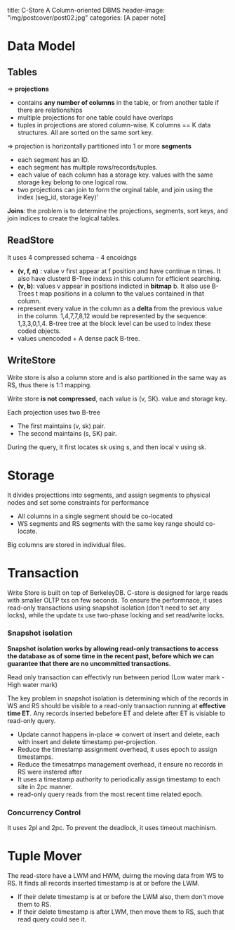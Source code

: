 title: C-Store A Column-oriented DBMS
header-image: "img/postcover/post02.jpg"
categories: [A paper note]

# Data Model

## **Tables** 

=> **projections**

- contains **any number of columns** in the table, or from another table if there are relationships
- multiple projections for one table could have overlaps
- tuples in projections are stored column-wise. K columns == K data structures. All are sorted on the same sort key.

=> projection is horizontally partitioned into 1 or more **segments**

- each segment has an ID.
- each segment has multiple rows/records/tuples.
- each value of each column has a storage key. values with the same storage key belong to one logical row.
- two projections can join to form the orginal table, and join using the index (seg_id, storage Key)'

**Joins**: the problem is to determine the projections, segments, sort keys, and join indices to create the logical tables.

## ReadStore

It uses 4 compressed schema - 4 encoidngs

- **(v, f, n)** : value v first appear at f position and have continue n times. It also have clusterd B-Tree indexs in this column for efficient searching.
- **(v, b)**: values v appear in positions indicted in **bitmap** b. It also use B-Trees t map positions in a column to the values contained in that column.
- represent every value in the column as a **delta** from the previous value in the column. 
  1,4,7,7,8,12 would be represented by the sequence: 1,3,3,0,1,4. B-tree tree at the block level can be used to index these coded objects.
- values unencoded + A dense pack B-tree.

## WriteStore

Write store is also a column store and is also partitioned in the same way as RS, thus there is 1:1 mapping.

Write store **is not compressed**, each value is (v, SK). value and storage key.

Each projection uses two B-tree

- The first maintains (v, sk) pair.
- The second maintains (s, SK) pair.

During the query, it first locates sk using s, and then local v using sk.

# Storage 

It divides projecttions into segments, and assign segments to physical nodes and set some constraints for performance

- All columns in a single segment should be co-located
- WS segments and RS segments with the same key range should co-locate.

Big columns are stored in individual files.

# Transaction 

Write Store is built on top of BerkeleyDB. C-store is designed for large reads with smaller OLTP txs on few seconds. To ensure the performnace, it uses read-only transactions using snapshot isolation (don't need to set any locks), while the update tx use two-phase locking and set read/write locks.

### Snapshot isolation

**Snapshot isolation works by allowing read-only transactions to access the database as of some time in the recent past, before which we can guarantee that there are no uncommitted transactions.**

Read only transaction can effectivly run between period (Low water mark - High water mark)

The key problem in snapshot isolation is determining which of the records in WS and RS should be visible to a read-only transaction running at **effective time ET**. Any records inserted bebefore ET and delete after ET is visiable to read-only query.

- Update cannot happens in-place => convert ot insert and delete, each with insert and delete timestamp per-projection.
- Reduce the timestamp assignment overhead, it uses epoch to assign timestamps.
- Reduce the timesatmps management overhead, it ensure no records in RS were instered after 
- It uses a timestamp authority to periodically assign timestamp to each site in 2pc manner.
- read-only query reads from the most recent time related epoch.

### Concurrency Control

It uses 2pl and 2pc.  To prevent the deadlock, it uses timeout machinism.

# Tuple Mover

The read-store have a LWM and HWM, duirng the moving data from WS to RS. It finds all records inserted timestamp is at or before the LWM.

- If their delete timestamp is at or before the LWM also, them don't move them to RS.
- If their delete timestamp is after LWM, then move them to RS, such that read query could see it.



